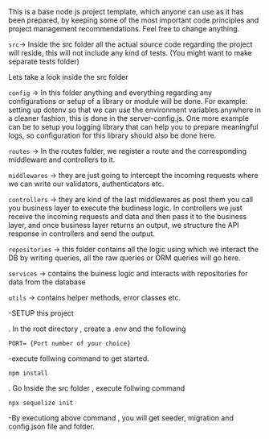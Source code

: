 This is a base node js project template, which anyone can use as it has been prepared, by keeping some of the most important code principles and project management recommendations. Feel free to change anything.

`src`-> Inside the src folder all the actual source code regarding the project will reside, this will not include any kind of tests. (You might want to make separate tests folder)

Lets take a look inside the src folder

`config` -> In this folder anything and everything regarding any configurations or setup of a library or module will be done. For example: setting up dotenv so that we can use the environment variables anywhere in a cleaner fashion, this is done in the server-config.js. One more example can be to setup you logging library that can help you to prepare meaningful logs, so configuration for this library should also be done here.


`routes` -> In the routes folder, we register a route and the corresponding middleware and controllers to it.


`middlewares` -> they are just going to intercept the incoming requests where we can write our validators, authenticators etc.


`controllers` -> they are kind of the last middlewares as post them you call you business layer to execute the budiness logic. In controllers we just receive the incoming requests and data and then pass it to the business layer, and once business layer returns an output, we structure the API response in controllers and send the output.

`repositories` -> this folder contains all the logic using which we interact the DB by writing queries, all the raw queries or ORM queries will go here.


`services` -> contains the buiness logic and interacts with repositories for data from the database


`utils` -> contains helper methods, error classes etc.

-SETUP this project

. In the root directory , create a .env and the following

 ```
 PORT= {Port number of your choice}
 ```

 -execute follwing command to get started.
 ```
 npm install
 ```

. Go Inside the src folder , execute follwing command
````
npx sequelize init
```` 
-By executiong above command , you will get seeder, migration and config.json file and folder.